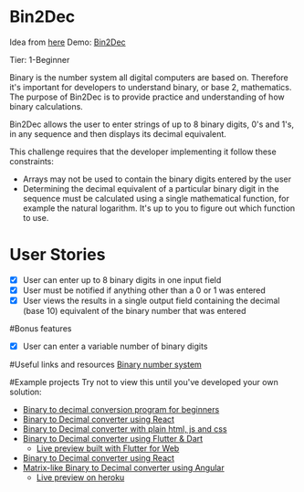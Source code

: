 # Bin2Dec
Idea from [here](https://github.com/florinpop17/app-ideas)
Demo: [Bin2Dec](https://ahwerlang.github.io/Bin2Dec/index.html)

Tier: 1-Beginner

Binary is the number system all digital computers are based on. Therefore it's important for developers to understand binary, or base 2, mathematics. The purpose of Bin2Dec is to provide practice and understanding of how binary calculations.

Bin2Dec allows the user to enter strings of up to 8 binary digits, 0's and 1's, in any sequence and then displays its decimal equivalent.

This challenge requires that the developer implementing it follow these constraints:


* Arrays may not be used to contain the binary digits entered by the user
* Determining the decimal equivalent of a particular binary digit in the sequence must be calculated using a single mathematical function, for example the natural logarithm. It's up to you to figure out which function to use.


# User Stories
 - [x] User can enter up to 8 binary digits in one input field
 - [x] User must be notified if anything other than a 0 or 1 was entered
 - [x] User views the results in a single output field containing the decimal (base 10) equivalent of the binary number that was entered

#Bonus features
 - [x] User can enter a variable number of binary digits

#Useful links and resources
[Binary number system](https://en.wikipedia.org/wiki/Binary_number)

#Example projects
Try not to view this until you've developed your own solution:

* [Binary to decimal conversion program for beginners](https://www.youtube.com/watch?v=YMIALQE26KQ)
* [Binary to Decimal converter using React](https://github.com/email2vimalraj/Bin2Dec)
* [Binary to Decimal converter with plain html, js and css](https://grfreire.github.io/Bin2Dec/)
* [Binary to Decimal converter using Flutter & Dart](https://github.com/israelss/AppIdeasCollection/tree/master/Tier1/Bin2Dec)
	* [Live preview built with Flutter for Web](https://bin2dec.web.app/#/)
* [Binary to Decimal converter using React](https://github.com/geoffctn/Bin2Dec)
* [Matrix-like Binary to Decimal converter using Angular](https://github.com/ZangiefWins/MatrixBin2Dec)
	* [Live preview on heroku](https://matrix-bin2dec.herokuapp.com)
